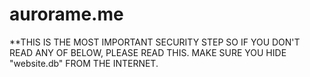 # aurorame.me
**THIS IS THE MOST IMPORTANT SECURITY STEP SO IF YOU DON'T READ ANY OF BELOW, PLEASE READ THIS. MAKE SURE YOU HIDE "website.db" FROM THE INTERNET.
